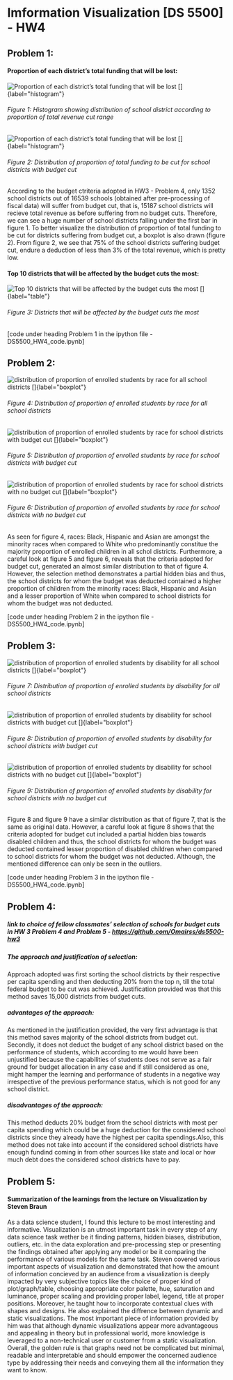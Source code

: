# Imformation Visualization [DS 5500] - HW4

## Problem 1:

#### Proportion of each district’s total funding that will be lost:

![Proportion of each district’s total funding that will be lost []{label="histogram"}](solution_figures/prob1.png)
###### Figure 1: Histogram showing distribution of school district according to proportion of total revenue cut range

![Proportion of each district’s total funding that will be lost []{label="histogram"}](solution_figures/prob1_boxplot.png)
###### Figure 2: Distribution of proportion of total funding to be cut for school districts with budget cut

According to the budget ctriteria adopted in HW3 - Problem 4, only 1352 school districts out of 16539 schools (obtained after pre-processing of fiscal data) will suffer from budget cut, that is, 15187 school districts will recieve total revenue as before suffering from no budget cuts. Therefore, we can see a huge number of school districts falling under the first bar in figure 1. To better visualize the distribution of proportion of total funding to be cut for districts suffering from budget cut, a boxplot is also drawn (figure 2). From figure 2, we see that 75% of the school districts suffering budget cut, endure a deduction of less than 3% of the total revenue, which is pretty low.

#### Top 10 districts that will be affected by the budget cuts the most:

![Top 10 districts that will be affected by the budget cuts the most []{label="table"}](solution_figures/prob1_table.png)
###### Figure 3: Districts that will be affected by the budget cuts the most

[code under heading Problem 1 in the ipython file - DS5500_HW4_code.ipynb]

## Problem 2:

![distribution of proportion of enrolled students by race for all school districts []{label="boxplot"}](solution_figures/prob2.png)
###### Figure 4: Distribution of proportion of enrolled students by race for all school districts

![distribution of proportion of enrolled students by race for school districts with budget cut []{label="boxplot"}](solution_figures/prob2_budget_cut.png)
###### Figure 5: Distribution of proportion of enrolled students by race for school districts with budget cut

![distribution of proportion of enrolled students by race for school districts with no budget cut []{label="boxplot"}](solution_figures/prob2_no_budget_cut.png)
###### Figure 6: Distribution of proportion of enrolled students by race for school districts with no budget cut

As seen for figure 4, races: Black, Hispanic and Asian are amongst the minority races when compared to White who predominantly constitue the majority proportion of enrolled children in all schol districts. Furthermore, a careful look at figure 5 and figure 6, reveals that the criteria adopted for budget cut, generated an almost similar distribution to that of figure 4. However, the selection method demonstrates a partial hidden bias and thus, the school districts for whom the budget was deducted contained a higher proportion of children from the minority races: Black, Hispanic and Asian and a lesser proportion of White when compared to school districts for whom the budget was not deducted.

[code under heading Problem 2 in the ipython file - DS5500_HW4_code.ipynb]

## Problem 3:

![distribution of proportion of enrolled students by disability for all school districts []{label="boxplot"}](solution_figures/prob3.png)
###### Figure 7: Distribution of proportion of enrolled students by disability for all school districts

![distribution of proportion of enrolled students by disability for school districts with budget cut []{label="boxplot"}](solution_figures/prob3_budget_cut.png)
###### Figure 8: Distribution of proportion of enrolled students by disability for school districts with budget cut

![distribution of proportion of enrolled students by disability for school districts with no budget cut []{label="boxplot"}](solution_figures/prob3_no_budget_cut.png)
###### Figure 9: Distribution of proportion of enrolled students by disability for school districts with no budget cut

Figure 8 and figure 9 have a similar distribution as that of figure 7, that is the same as original data. However, a careful look at figure 8 shows that the criteria adopted for budget cut included a partial hidden bias towards disabled children and thus, the school districts for whom the budget was deducted contained lesser proportion of disabled children when compared to school districts for whom the budget was not deducted. Although, the mentioned difference can only be seen in the outliers.

[code under heading Problem 3 in the ipython file - DS5500_HW4_code.ipynb]

## Problem 4:

##### link to choice of fellow classmates’ selection of schools for budget cuts in HW 3 Problem 4 and Problem 5 - https://github.com/Omairss/ds5500-hw3

##### The approach and justification of selection: 
Approach adopted was first sorting the school districts by their respective per capita spending and then deducting 20% from the top n, till the total federal budget to be cut was achieved. Justification provided was that this method saves 15,000 districts from budget cuts.

##### advantages of the approach: 
As mentioned in the justification provided, the very first advantage is that this method saves majority of the school districts from budget cut. Secondly, it does not deduct the budget of any school district based on the performance of students, which according to me would have been unjustified because the capabilities of students does not serve as a fair ground for budget allocation in any case and if still considered as one, might hamper the learning and performance of students in a negative way irrespective of the previous performance status, which is not good for any school district.

##### disadvantages of the approach:
This method deducts 20% budget from the school districts with most per capita spending which could be a huge deduction for the considered school districts since they already have the highest per capita spendings.Also, this method does not take into account if the considered school districts have enough fundind coming in from other sources like state and local or how much debt does the considered school districts have to pay. 

## Problem 5:

#### Summarization of the learnings from the lecture on Visualization by Steven Braun

As a data science student, I found this lecture to be most interesting and informative. Visualization is an utmost important task in every step of any data science task wether be it finding patterns, hidden biases, distribution, outliers, etc. in the data exploration and pre-processing step or presenting the findings obtained after applying any model or be it comparing the performance of various models for the same task. Steven covered various important aspects of visualization and demonstrated that how the amount of information concieved by an audience from a visualization is deeply impacted by very subjective topics like the choice of proper kind of plot/graph/table, choosing appropriate color palette, hue, saturation and luminance, proper scaling and providing proper label, legend, title at proper positions. Moreover, he taught how to incorporate contextual clues with shapes and designs. He also explained the diffrence between dynamic and static visualizations. The most important piece of information provided by him was that although dynamic visualizations appear more advantageous and appealing in theory but in professional world, more knowledge is leveraged to a non-technical user or customer from a static visualization. Overall, the golden rule is that graphs need not be complicated but minimal, readable and interpretable and should empower the concerned audience type by addressing their needs and conveying them all the information they want to know.
